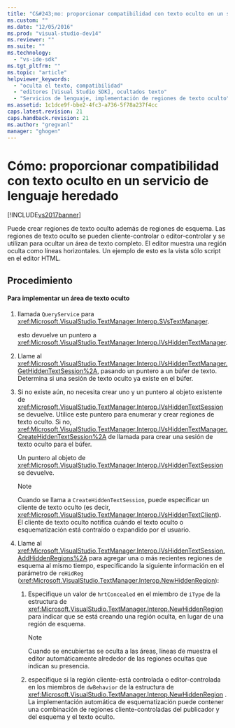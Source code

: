 ```yaml
---
title: "C&#243;mo: proporcionar compatibilidad con texto oculto en un servicio de lenguaje heredado | Microsoft Docs"
ms.custom: ""
ms.date: "12/05/2016"
ms.prod: "visual-studio-dev14"
ms.reviewer: ""
ms.suite: ""
ms.technology: 
  - "vs-ide-sdk"
ms.tgt_pltfrm: ""
ms.topic: "article"
helpviewer_keywords: 
  - "oculta el texto, compatibilidad"
  - "editores [Visual Studio SDK], ocultados texto"
  - "Servicios de lenguaje, implementación de regiones de texto oculto"
ms.assetid: 1c1dce9f-bbe2-4fc3-a736-5f78a237f4cc
caps.latest.revision: 21
caps.handback.revision: 21
ms.author: "gregvanl"
manager: "ghogen"
---
```

# C&#243;mo: proporcionar compatibilidad con texto oculto en un servicio de lenguaje heredado
[!INCLUDE[vs2017banner](../../code-quality/includes/vs2017banner.md)]

Puede crear regiones de texto oculto además de regiones de esquema.  Las regiones de texto oculto se pueden cliente\-controlar o editor\-controlar y se utilizan para ocultar un área de texto completo.  El editor muestra una región oculta como líneas horizontales.  Un ejemplo de esto es la vista sólo script en el editor HTML.  
  
## Procedimiento  
  
#### Para implementar un área de texto oculto  
  
1.  llamada `QueryService` para <xref:Microsoft.VisualStudio.TextManager.Interop.SVsTextManager>.  
  
     esto devuelve un puntero a <xref:Microsoft.VisualStudio.TextManager.Interop.IVsHiddenTextManager>.  
  
2.  Llame al <xref:Microsoft.VisualStudio.TextManager.Interop.IVsHiddenTextManager.GetHiddenTextSession%2A>, pasando un puntero a un búfer de texto.  Determina si una sesión de texto oculto ya existe en el búfer.  
  
3.  Si no existe aún, no necesita crear uno y un puntero al objeto existente de <xref:Microsoft.VisualStudio.TextManager.Interop.IVsHiddenTextSession> se devuelve.  Utilice este puntero para enumerar y crear regiones de texto oculto.  Si no, <xref:Microsoft.VisualStudio.TextManager.Interop.IVsHiddenTextManager.CreateHiddenTextSession%2A> de llamada para crear una sesión de texto oculto para el búfer.  
  
     Un puntero al objeto de <xref:Microsoft.VisualStudio.TextManager.Interop.IVsHiddenTextSession> se devuelve.  
  
    > [!NOTE]
    >  Cuando se llama a `CreateHiddenTextSession`, puede especificar un cliente de texto oculto \(es decir, <xref:Microsoft.VisualStudio.TextManager.Interop.IVsHiddenTextClient>\).  El cliente de texto oculto notifica cuándo el texto oculto o esquematización está contraído o expandido por el usuario.  
  
4.  Llame al <xref:Microsoft.VisualStudio.TextManager.Interop.IVsHiddenTextSession.AddHiddenRegions%2A> para agregar una o más recientes regiones de esquema al mismo tiempo, especificando la siguiente información en el parámetro de `reHidReg` \(<xref:Microsoft.VisualStudio.TextManager.Interop.NewHiddenRegion>\):  
  
    1.  Especifique un valor de `hrtConcealed` en el miembro de `iType` de la estructura de <xref:Microsoft.VisualStudio.TextManager.Interop.NewHiddenRegion> para indicar que se está creando una región oculta, en lugar de una región de esquema.  
  
        > [!NOTE]
        >  Cuando se encubiertas se oculta a las áreas, líneas de muestra el editor automáticamente alrededor de las regiones ocultas que indican su presencia.  
  
    2.  especifique si la región cliente\-está controlada o editor\-controlada en los miembros de `dwBehavior` de la estructura de <xref:Microsoft.VisualStudio.TextManager.Interop.NewHiddenRegion> .  La implementación automática de esquematización puede contener una combinación de regiones cliente\-controladas del publicador y del esquema y el texto oculto.
